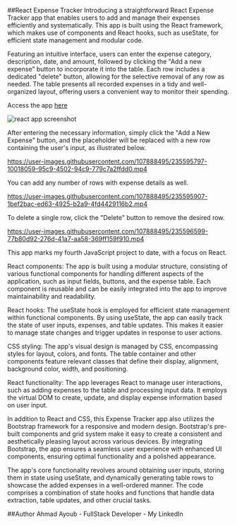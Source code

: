 ##React Expense Tracker
Introducing a straightforward React Expense Tracker app that enables users to add and manage their expenses efficiently and systematically. This app is built using the React framework, which makes use of components and React hooks, such as useState, for efficient state management and modular code.

Featuring an intuitive interface, users can enter the expense category, description, date, and amount, followed by clicking the "Add a new expense" button to incorporate it into the table.
Each row includes a dedicated "delete" button, allowing for the selective removal of any row as needed.
The table presents all recorded expenses in a tidy and well-organized layout, offering users a convenient way to monitor their spending.

Access the app [here](https://ahmad-ayoub.github.io/expense-tracker-React/)

![react app screenshot](https://user-images.githubusercontent.com/107888495/235596338-da360e69-29ba-401e-bcfc-910964bfc3bd.png)

After entering the necessary information, simply click the "Add a New Expense" button, and the placeholder will be replaced with a new row containing the user's input, as illustrated below.

https://user-images.githubusercontent.com/107888495/235595797-10018059-95c9-4502-94c9-779c7a2ffdd0.mp4

You can add any number of rows with expense details as well.

https://user-images.githubusercontent.com/107888495/235595907-1bef2bac-ed63-4925-b2a9-4fd4429116b2.mp4

To delete a single row, click the "Delete" button to remove the desired row.

https://user-images.githubusercontent.com/107888495/235596599-77b80d92-276d-41a7-aa58-369ff159f910.mp4

This app marks my fourth JavaScript project to date, with a focus on React.

React components: The app is built using a modular structure, consisting of various functional components for handling different aspects of the application, such as input fields, buttons, and the expense table. Each component is reusable and can be easily integrated into the app to improve maintainability and readability.

React hooks: The useState hook is employed for efficient state management within functional components. By using useState, the app can easily track the state of user inputs, expenses, and table updates. This makes it easier to manage state changes and trigger updates in response to user actions.

CSS styling: The app's visual design is managed by CSS, encompassing styles for layout, colors, and fonts. The table container and other components feature relevant classes that define their display, alignment, background color, width, and positioning.

React functionality: The app leverages React to manage user interactions, such as adding expenses to the table and processing input data. It employs the virtual DOM to create, update, and display expense information based on user input.

In addition to React and CSS, this Expense Tracker app also utilizes the Bootstrap framework for a responsive and modern design. Bootstrap's pre-built components and grid system make it easy to create a consistent and aesthetically pleasing layout across various devices. By integrating Bootstrap, the app ensures a seamless user experience with enhanced UI components, ensuring optimal functionality and a polished appearance.

The app's core functionality revolves around obtaining user inputs, storing them in state using useState, and dynamically generating table rows to showcase the added expenses in a well-ordered manner. The code comprises a combination of state hooks and functions that handle data extraction, table updates, and other crucial tasks.

##Author
Ahmad Ayoub - FullStack Developer - My LinkedIn
